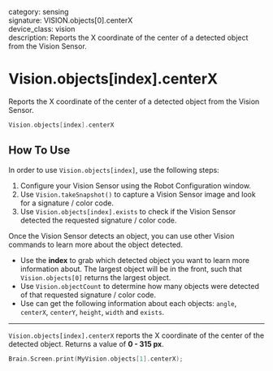 category: sensing  
signature: VISION.objects[0].centerX  
device_class: vision  
description: Reports the X coordinate of the center of a detected object from the Vision Sensor.

# Vision.objects[index].centerX

Reports the X coordinate of the center of a detected object from the Vision Sensor.

```cpp
Vision.objects[index].centerX
```

## How To Use

In order to use `Vision.objects[index]`, use the following steps:

1. Configure your Vision Sensor using the Robot Configuration window.
2. Use `Vision.takeSnapshot()` to capture a Vision Sensor image and look for a signature / color code.
3. Use `Vision.objects[index].exists` to check if the Vision Sensor detected the requested signature / color code. 

Once the Vision Sensor detects an object, you can use other Vision commands to learn more about the object detected. 

* Use the **index** to grab which detected object you want to learn more information about. The largest object will be in the front, such that `Vision.objects[0]` returns the largest object.
* Use `Vision.objectCount` to determine how many objects were detected of that requested signature / color code.
* Use can get the following information about each objects: `angle`, `centerX`, `centerY`, `height`, `width` and `exists`.

---

`Vision.objects[index].centerX` reports the X coordinate of the center of the detected object. Returns a value of **0 - 315 px**.

```cpp
Brain.Screen.print(MyVision.objects[1].centerX);
```

<advanced>
</advanced>